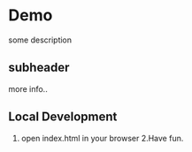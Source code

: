 # Demo

some description

## subheader

more info..

## Local Development

1. open index.html in your browser
2.Have fun.
